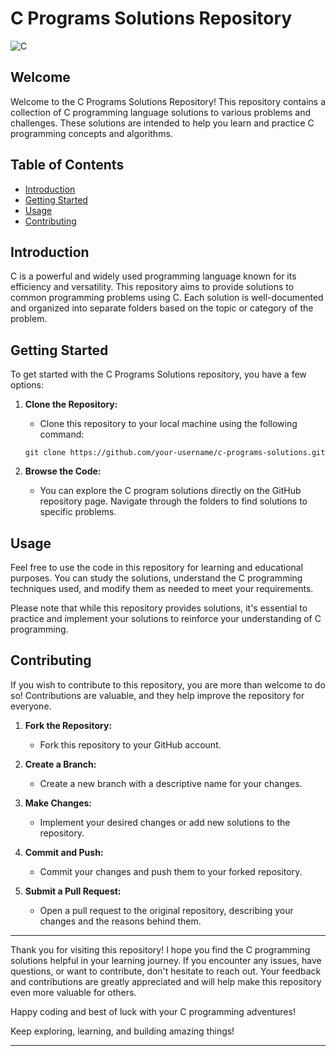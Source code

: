 # C Programs Solutions Repository

![C](https://img.shields.io/badge/language-C-orange.svg)

## Welcome

Welcome to the C Programs Solutions Repository! This repository contains a collection of C programming language solutions to various problems and challenges. These solutions are intended to help you learn and practice C programming concepts and algorithms.

## Table of Contents

- [Introduction](#introduction)
- [Getting Started](#getting-started)
- [Usage](#usage)
- [Contributing](#contributing)

## Introduction

C is a powerful and widely used programming language known for its efficiency and versatility. This repository aims to provide solutions to common programming problems using C. Each solution is well-documented and organized into separate folders based on the topic or category of the problem.

## Getting Started

To get started with the C Programs Solutions repository, you have a few options:

1. **Clone the Repository:**
   - Clone this repository to your local machine using the following command:
     


   ```
   git clone https://github.com/your-username/c-programs-solutions.git
   ```

2. **Browse the Code:**
   - You can explore the C program solutions directly on the GitHub repository page. Navigate through the folders to find solutions to specific problems.

## Usage

Feel free to use the code in this repository for learning and educational purposes. You can study the solutions, understand the C programming techniques used, and modify them as needed to meet your requirements.

Please note that while this repository provides solutions, it's essential to practice and implement your solutions to reinforce your understanding of C programming.

## Contributing

If you wish to contribute to this repository, you are more than welcome to do so! Contributions are valuable, and they help improve the repository for everyone.

1. **Fork the Repository:**
   - Fork this repository to your GitHub account.

2. **Create a Branch:**
   - Create a new branch with a descriptive name for your changes.
  
3. **Make Changes:**
   - Implement your desired changes or add new solutions to the repository.

4. **Commit and Push:**
   - Commit your changes and push them to your forked repository.

5. **Submit a Pull Request:**
   - Open a pull request to the original repository, describing your changes and the reasons behind them.


___
Thank you for visiting this repository! I hope you find the C programming solutions helpful in your learning journey. If you encounter any issues, have questions, or want to contribute, don't hesitate to reach out. Your feedback and contributions are greatly appreciated and will help make this repository even more valuable for others.

Happy coding and best of luck with your C programming adventures!

Keep exploring, learning, and building amazing things!

---
